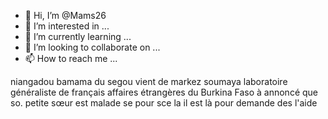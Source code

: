 - 👋 Hi, I’m @Mams26
- 👀 I’m interested in ...
- 🌱 I’m currently learning ...
- 💞️ I’m looking to collaborate on ...
- 📫 How to reach me ...

<!---
Mams26/Mams26 is a ✨ special ✨ repository because its `README.md` (this file) appears on your GitHub profile.
You can click the Preview link to take a look at your changes.
--->
niangadou bamama du segou vient de markez soumaya
laboratoire  généraliste de français  affaires étrangères du Burkina Faso à annoncé que so. petite  sœur est malade se pour sce la il est là pour demande des l'aide 
